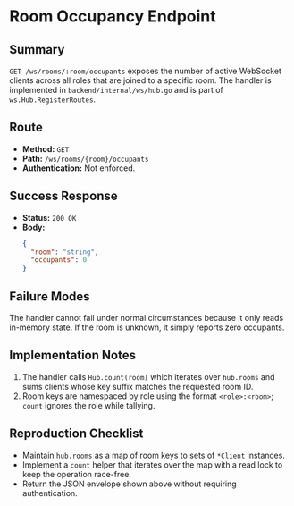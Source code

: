 # Room Occupancy Endpoint

## Summary
`GET /ws/rooms/:room/occupants` exposes the number of active WebSocket clients across all roles that are joined to a specific room. The handler is implemented in `backend/internal/ws/hub.go` and is part of `ws.Hub.RegisterRoutes`.

## Route
- **Method:** `GET`
- **Path:** `/ws/rooms/{room}/occupants`
- **Authentication:** Not enforced.

## Success Response
- **Status:** `200 OK`
- **Body:**
  ```json
  {
    "room": "string",
    "occupants": 0
  }
  ```

## Failure Modes
The handler cannot fail under normal circumstances because it only reads in-memory state. If the room is unknown, it simply reports zero occupants.

## Implementation Notes
1. The handler calls `Hub.count(room)` which iterates over `hub.rooms` and sums clients whose key suffix matches the requested room ID.
2. Room keys are namespaced by role using the format `<role>:<room>`; `count` ignores the role while tallying.

## Reproduction Checklist
- Maintain `hub.rooms` as a map of room keys to sets of `*Client` instances.
- Implement a `count` helper that iterates over the map with a read lock to keep the operation race-free.
- Return the JSON envelope shown above without requiring authentication.
